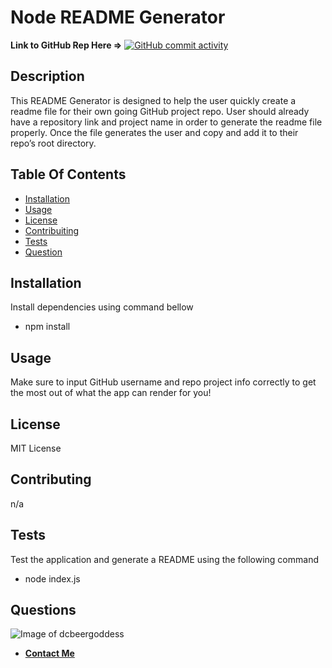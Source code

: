 # Node README Generator

**Link to GitHub Rep Here =>** [![GitHub commit activity](https://img.shields.io/github/commit-activity/m/dcbeergoddess/readmeGenerator)](https://github.com/dcbeergoddess/readmeGenerator)

## Description

This README Generator is designed to help the user quickly create a readme file for their own going GitHub project repo. User should already have a repository link and project name in order to generate the readme file properly. Once the file generates the user and copy and add it to their repo’s root directory. 

## Table Of Contents

* [Installation](#installation)
* [Usage](#usage)
* [License](#license)
* [Contribuiting](#contributing)
* [Tests](#tests)
* [Question](#questions)

## Installation

Install dependencies using command bellow
- npm install

## Usage

Make sure to input GitHub username and repo project info correctly to get the most out of what the app can render for you!

## License

MIT License

## Contributing

n/a

## Tests

Test the application and generate a README using the following command
- node index.js

## Questions

![Image of dcbeergoddess](https://avatars0.githubusercontent.com/u/59098488?v=4&s=200)
* [**Contact Me**](mailto:dcbeergoddess@gmail.com?subject=readmeGenerator)